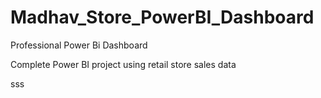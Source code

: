 # Madhav_Store_PowerBI_Dashboard
Professional Power Bi Dashboard

Complete Power BI project using retail store sales data 

sss
